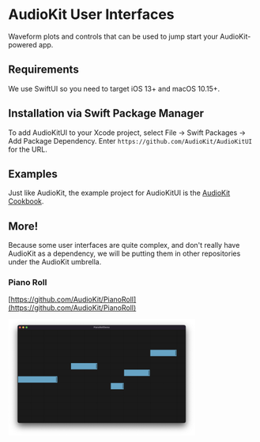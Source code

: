 # AudioKit User Interfaces

Waveform plots and controls that can be used to jump start your AudioKit-powered app.

## Requirements

We use SwiftUI so you need to target iOS 13+ and macOS 10.15+.

## Installation via Swift Package Manager

To add AudioKitUI to your Xcode project, select File -> Swift Packages -> Add Package Dependency. Enter `https://github.com/AudioKit/AudioKitUI` for the URL.

## Examples

Just like AudioKit, the example project for AudioKitUI is the [AudioKit Cookbook](https://github.com/AudioKit/Cookbook/).

## More!

Because some user interfaces are quite complex, and don't really have AudioKit as a dependency, we will be putting them in other repositories under the AudioKit umbrella. 

### Piano Roll 

[https://github.com/AudioKit/PianoRoll](https://github.com/AudioKit/PianoRoll)

<img src="https://raw.githubusercontent.com/AudioKit/PianoRoll/main/Sources/PianoRoll/PianoRoll.docc/Resources/screenshot.png" alt="piano roll screenshot" style="width:75%;">
